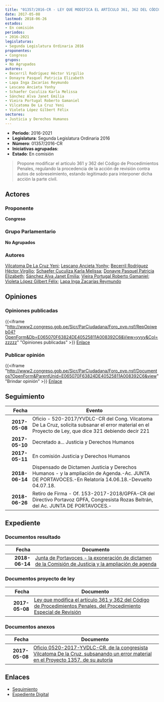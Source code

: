 ```yaml
---
title: "01357/2016-CR - LEY QUE MODIFICA EL ARTÍCULO 361, 362 DEL CÓDIGO DE PROCEDIMIENTOS PENALES, DEL PROCEDIMIENTO ESPECIAL DE REVISIÓN"
date: 2017-05-08
lastmod: 2018-06-26
estados:
- En comisión
periodos:
- 2016-2021
legislaturas:
- Segunda Legislatura Ordinaria 2016
proponentes:
- Congreso
grupos:
- No Agrupados
autores:
- Becerril Rodríguez Héctor Virgilio
- Donayre Pasquel Patricia Elizabeth
- Lapa Inga Zacarías Reymundo
- Lescano Ancieta Yonhy
- Schaefer Cuculiza Karla Melissa
- Sánchez Alva Janet Emilia
- Vieira Portugal Roberto Gamaniel
- Vilcatoma De La Cruz Yeni
- Violeta López Gilbert Félix
sectores:
- Justicia y Derechos Humanos
---
```

- **Periodo**: 2016-2021
- **Legislatura**: Segunda Legislatura Ordinaria 2016
- **Número**: 01357/2016-CR
- **Iniciativas agrupadas**: 
- **Estado**: En comisión

> Propone modificar el artículo 361 y 362 del Código de Procedimientos Penales, regulando la procedencia de la acción de revisión contra autos de sobreseimiento, estando legitimado para interponer dicha acción la parte civil.


## Actores

### Proponente

**Congreso**

### Grupo Parlamentario

**No Agrupados**

### Autores

[Vilcatoma De La Cruz Yeni](mailto:mailto:yvilcatoma@congreso.gob.pe); [Lescano Ancieta Yonhy](mailto:mailto:ylescano@congreso.gob.pe); [Becerril Rodríguez Héctor Virgilio](mailto:mailto:hbecerril@congreso.gob.pe); [Schaefer Cuculiza Karla Melissa](mailto:mailto:kschaefer@congreso.gob.pe); [Donayre Pasquel Patricia Elizabeth](mailto:mailto:pdonayre@congreso.gob.pe); [Sánchez Alva Janet Emilia](mailto:mailto:jsancheza@congreso.gob.pe); [Vieira Portugal Roberto Gamaniel](mailto:mailto:rvieira@congreso.gob.pe); [Violeta López Gilbert Félix](mailto:mailto:gvioleta@congreso.gob.pe); [Lapa Inga Zacarías Reymundo](mailto:mailto:zlapa@congreso.gob.pe)

## Opiniones

### Opiniones publicadas

{{<iframe "http://www2.congreso.gob.pe/Sicr/ParCiudadana/Foro_pvp.nsf/RepOpiweb04?OpenForm&Db=E065070F63824DE40525811A008392C6&View=yyyy&Col=zzzzz" "Opiniones publicadas" >}}
[Enlace](http://www2.congreso.gob.pe/Sicr/ParCiudadana/Foro_pvp.nsf/RepOpiweb04?OpenForm&Db=E065070F63824DE40525811A008392C6&View=yyyy&Col=zzzzz)

### Publicar opinión

{{<iframe "http://www2.congreso.gob.pe/Sicr/ParCiudadana/Foro_pvp.nsf/Documentos?OpenForm&ParentUnid=E065070F63824DE40525811A008392C6&view" "Brindar opinión" >}}
[Enlace](http://www2.congreso.gob.pe/Sicr/ParCiudadana/Foro_pvp.nsf/Documentos?OpenForm&ParentUnid=E065070F63824DE40525811A008392C6&view)


## Seguimiento

| Fecha | Evento |
|------:|--------|
| **2017-05-08** | Oficio - 520-2017/YVDLC-CR del Cong. Vilcatoma De La Cruz, solicita subsanar el error material en el Proyecto de Ley, que dice 321 debiendo decir 221 |
| **2017-05-10** | Decretado a... Justicia y Derechos Humanos |
| **2017-05-11** | En comisión Justicia y Derechos Humanos |
| **2018-06-14** | Dispensado de Dictamen Justicia y Derechos Humanos - y la ampliación de Agenda.-Ac. JUNTA DE PORTAVOCES.-En Relatoría 14.06.18.-Devuelto 04.07.18. |
| **2018-06-26** | Retiro de Firma - Of. 153-2017-2018/GPFA-CR del Directivo Portavoz GPFA, Congresista Rozas Beltrán, del Ac. JUNTA DE PORTAVOCES.- |

## Expediente

### Documentos resultado

| Fecha | Documento |
|------:|-----------|
| **2018-06-14** | [Junta de Portavoces - la exoneración de dictamen de la Comisión de Justicia y la ampliación de agenda](http://www.leyes.congreso.gob.pe/Documentos/2016_2021/Acuerdos/Junta_Portavoces/AJP0135720180614.pdf) |

### Documentos proyecto de ley

| Fecha | Documento |
|------:|-----------|
| **2017-05-08** | [Ley que modifica el artículo 361 y 362 del Código de Procedimientos Penales, del Procedimiento Especial de Revisión](http://www.leyes.congreso.gob.pe/Documentos/2016_2021/Proyectos_de_Ley_y_de_Resoluciones_Legislativas/PL0135720170508.pdf) |

### Documentos anexos

| Fecha | Documento |
|------:|-----------|
| **2017-05-08** | [Oficio 0520-2017-YVDLC-CR, de la congresista Vilcatoma De la Cruz, subsanando un error material en el Proyecto 1357, de su autoría](http://www.leyes.congreso.gob.pe/Documentos/2016_2021/Oficios/Congresistas/OFICIO-0520-2017-YVDLC-CR.pdf) |

## Enlaces

- [Seguimiento](http://www2.congreso.gob.pe/Sicr/TraDocEstProc/CLProLey2016.nsf/f7fff46988ca05b1052578e100829cc7/f87e1d5d49bea5a10525811a007bd58a?OpenDocument)
- [Expediente Digital](http://www2.congreso.gob.pe/Sicr/TraDocEstProc/Expvirt_2011.nsf/visbusqptramdoc1621/01357?opendocument)

